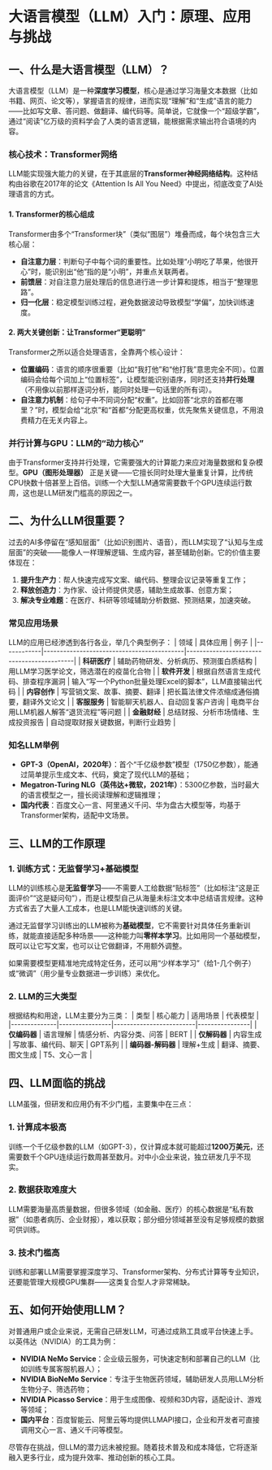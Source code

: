 # 大语言模型（LLM）入门：原理、应用与挑战
## 一、什么是大语言模型（LLM）？
大语言模型（LLM）是一种**深度学习模型**，核心是通过学习海量文本数据（比如书籍、网页、论文等），掌握语言的规律，进而实现“理解”和“生成”语言的能力——比如写文章、答问题、做翻译、编代码等。简单说，它就像一个“超级学霸”，通过“阅读”亿万级的资料学会了人类的语言逻辑，能根据需求输出符合语境的内容。

### 核心技术：Transformer网络
LLM能实现强大能力的关键，在于其底层的**Transformer神经网络结构**。这种结构由谷歌在2017年的论文《Attention Is All You Need》中提出，彻底改变了AI处理语言的方式。

#### 1. Transformer的核心组成
Transformer由多个“Transformer块”（类似“图层”）堆叠而成，每个块包含三大核心层：
- **自注意力层**：判断句子中每个词的重要性。比如处理“小明吃了苹果，他很开心”时，能识别出“他”指的是“小明”，并重点关联两者。
- **前馈层**：对自注意力层处理后的信息进行进一步计算和提炼，相当于“整理思路”。
- **归一化层**：稳定模型训练过程，避免数据波动导致模型“学偏”，加快训练速度。

#### 2. 两大关键创新：让Transformer“更聪明”
Transformer之所以适合处理语言，全靠两个核心设计：
- **位置编码**：语言的顺序很重要（比如“我打他”和“他打我”意思完全不同）。位置编码会给每个词加上“位置标签”，让模型能识别语序，同时还支持**并行处理**（不用像以前那样逐词分析，能同时处理一句话里的所有词）。
- **自注意力机制**：给句子中不同词分配“权重”。比如回答“北京的首都在哪里？”时，模型会给“北京”和“首都”分配更高权重，优先聚焦关键信息，不用浪费精力在无关内容上。


### 并行计算与GPU：LLM的“动力核心”
由于Transformer支持并行处理，它需要强大的计算能力来应对海量数据和复杂模型。**GPU（图形处理器）** 正是关键——它擅长同时处理大量重复计算，比传统CPU快数十倍甚至上百倍。训练一个大型LLM通常需要数千个GPU连续运行数周，这也是LLM研发门槛高的原因之一。


## 二、为什么LLM很重要？
过去的AI多停留在“感知层面”（比如识别图片、语音），而LLM实现了“认知与生成层面”的突破——能像人一样理解逻辑、生成内容，甚至辅助创新。它的价值主要体现在：
1. **提升生产力**：帮人快速完成写文案、编代码、整理会议记录等重复工作；
2. **释放创造力**：为作家、设计师提供灵感，辅助生成故事、创意方案；
3. **解决专业难题**：在医疗、科研等领域辅助分析数据、预测结果，加速突破。


### 常见应用场景
LLM的应用已经渗透到各行各业，举几个典型例子：
| 领域       | 具体应用                                  | 例子                                      |
|------------|-------------------------------------------|-------------------------------------------|
| **科研医疗** | 辅助药物研发、分析病历、预测蛋白质结构    | 用LLM学习医学论文，筛选潜在的疫苗化合物    |
| **软件开发** | 根据自然语言生成代码、排查程序漏洞        | 输入“写一个Python批量处理Excel的脚本”，LLM直接输出代码 |
| **内容创作** | 写营销文案、故事、摘要、翻译              | 把长篇法律文件浓缩成通俗摘要，翻译外文论文 |
| **客服服务** | 智能聊天机器人、自动回复客户咨询          | 电商平台用LLM机器人解答“退货流程”等问题    |
| **金融财经** | 总结财报、分析市场情绪、生成投资报告      | 自动提取财报关键数据，判断行业趋势        |


### 知名LLM举例
- **GPT-3（OpenAI，2020年）**：首个“千亿级参数”模型（1750亿参数），能通过简单提示生成文本、代码，奠定了现代LLM的基础；
- **Megatron-Turing NLG（英伟达+微软，2021年）**：5300亿参数，当时最大的语言模型之一，擅长阅读理解和逻辑推理；
- **国内代表**：百度文心一言、阿里通义千问、华为盘古大模型等，均基于Transformer架构，适配中文场景。


## 三、LLM的工作原理
### 1. 训练方式：无监督学习+基础模型
LLM的训练核心是**无监督学习**——不需要人工给数据“贴标签”（比如标注“这是正面评价”“这是疑问句”），而是让模型自己从海量未标注文本中总结语言规律。这种方式省去了大量人工成本，也是LLM能快速训练的关键。

通过无监督学习训练出的LLM被称为**基础模型**，它不需要针对具体任务重新训练，就能直接适配多种场景——这种能力叫**零样本学习**。比如用同一个基础模型，既可以让它写文案，也可以让它做翻译，不用额外调整。

如果需要模型更精准地完成特定任务，还可以用“少样本学习”（给1-几个例子）或“微调”（用少量专业数据进一步训练）来优化。


### 2. LLM的三大类型
根据结构和用途，LLM主要分为三类：
| 类型         | 核心能力       | 适用场景                | 代表模型       |
|--------------|----------------|-------------------------|----------------|
| **仅编码器** | 语言理解       | 情感分析、内容分类、问答 | BERT           |
| **仅解码器** | 内容生成       | 写故事、编代码、聊天    | GPT系列        |
| **编码器-解码器** | 理解+生成 | 翻译、摘要、图文生成    | T5、文心一言   |


## 四、LLM面临的挑战
LLM虽强，但研发和应用仍有不少门槛，主要集中在三点：

### 1. 计算成本极高
训练一个千亿级参数的LLM（如GPT-3），仅计算成本就可能超过**1200万美元**，还需要数千个GPU连续运行数周甚至数月。对中小企业来说，独立研发几乎不现实。

### 2. 数据获取难度大
LLM需要海量高质量数据，但很多领域（如金融、医疗）的核心数据是“私有数据”（如患者病历、企业财报），难以获取；部分细分领域甚至没有足够规模的数据可供训练。

### 3. 技术门槛高
训练和部署LLM需要掌握深度学习、Transformer架构、分布式计算等专业知识，还要能管理大规模GPU集群——这类复合型人才非常稀缺。


## 五、如何开始使用LLM？
对普通用户或企业来说，无需自己研发LLM，可通过成熟工具或平台快速上手。以英伟达（NVIDIA）的工具为例：
- **NVIDIA NeMo Service**：企业级云服务，可快速定制和部署自己的LLM（比如训练专属客服机器人）；
- **NVIDIA BioNeMo Service**：专注于生物医药领域，辅助研发人员用LLM分析生物分子、筛选药物；
- **NVIDIA Picasso Service**：用于生成图像、视频和3D内容，适配设计、游戏等领域；
- **国内平台**：百度智能云、阿里云等均提供LLMAPI接口，企业和开发者可直接调用文心一言、通义千问等模型。


尽管存在挑战，但LLM的潜力远未被挖掘。随着技术普及和成本降低，它将逐渐融入更多行业，成为提升效率、推动创新的核心工具。